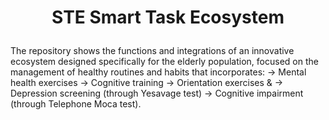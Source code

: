 
# <p align="center">STE Smart Task Ecosystem</p>
The repository shows the functions and integrations of an innovative ecosystem designed specifically for the elderly population, focused on the management of healthy routines and habits that incorporates:
  -> Mental health exercises
  -> Cognitive training
  -> Orientation exercises
  &
  -> Depression screening (through Yesavage test)
  -> Cognitive impairment (through Telephone Moca test).
